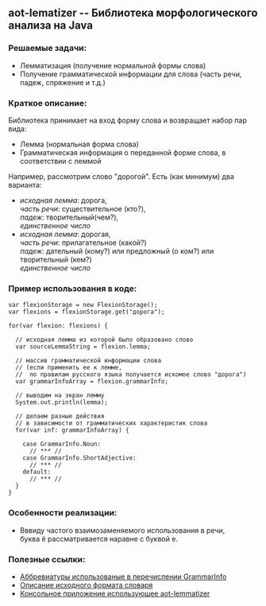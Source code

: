 ## aot-lematizer -- Библиотека морфологического анализа на Java

### Решаемые задачи:
* Лемматизация (получение нормальной формы слова)
* Получение грамматической информации для слова (часть речи, падеж, спряжение и т.д.)

### Краткое описание:
Библиотека принимает на вход форму слова и возвращает набор пар вида:  
* Лемма (нормальная форма слова)
* Грамматическая информация о переданной форме слова, в соответствии с леммой

Например, рассмотрим слово "дорогой". Есть (как минимум) два варианта:
* *исходная лемма*: дорога,  
  *часть речи*: существительное (кто?),  
  *падеж*: творительный(чем?),  
  *единственное число*
* *исходная лемма*: дорогая,  
  *часть речи*: прилагательное (какой?)  
  *падеж*: дательный (кому?) или предложный (о ком?) или творительный (кем?)  
  *единственное число*

### Пример использования в коде:

```
var flexionStorage = new FlexionStorage();
var flexions = flexionStorage.get("дорога");

for(var flexion: flexions) {

  // исходная лемма из которой было образовано слово
  var sourceLemmaString = flexion.lemma;

  // массив грамматической информации слова
  // (если применить ее к лемме, 
  //  по правилам русского языка получается искомое слово "дорога")
  var grammarInfoArray = flexion.grammarInfo;
  
  // выводим на экран лемму
  System.out.println(lemma);
  
  // делаем разные действия 
  // в зависимости от грамматических характеристик слова
  for(var inf: grammarInfoArray) {
  
    case GrammarInfo.Noun:
      // *** //
    case GrammarInfo.ShortAdjective:
      // *** //
    default: 
      // *** //
  }
}
```

### Особенности реализации:
* Вввиду частого взаимозаменяемого использования в речи,  
  буква ё рассматривается наравне с буквой е.

### Полезные ссылки:
* [Аббревиатуры использованые в перечислении GrammarInfo](http://phpmorphy.sourceforge.net/dokuwiki/manual-graminfo)  
* [Описание исходного формата словаря](https://sourceforge.net/p/seman/svn/HEAD/tree/trunk/Docs/Morph_UNIX.txt)
* [Консольное приложение использующее aot-lemmatizer](https://github.com/demidko/aot-lematizer/blob/master/testapp/src/main/java/com/farpost/aot/TestApplication.java)
 

